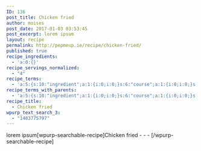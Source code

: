 ```yaml
---
ID: 136
post_title: Chicken fried
author: moises
post_date: 2017-01-03 03:53:45
post_excerpt: lorem ipsum
layout: recipe
permalink: http://pepmeup.ie/recipe/chicken-fried/
published: true
recipe_ingredients:
  - 'a:0:{}'
recipe_servings_normalized:
  - "4"
recipe_terms:
  - 'a:5:{s:10:"ingredient";a:1:{i:0;i:0;}s:6:"course";a:1:{i:0;i:0;}s:7:"cuisine";a:1:{i:0;i:0;}s:8:"category";a:1:{i:0;i:0;}s:8:"post_tag";a:1:{i:0;i:0;}}'
recipe_terms_with_parents:
  - 'a:5:{s:10:"ingredient";a:1:{i:0;i:0;}s:6:"course";a:1:{i:0;i:0;}s:7:"cuisine";a:1:{i:0;i:0;}s:8:"category";a:1:{i:0;i:0;}s:8:"post_tag";a:1:{i:0;i:0;}}'
recipe_title:
  - Chicken fried
wpurp_text_search_3:
  - "1483775797"
---
```

lorem ipsum[wpurp-searchable-recipe]Chicken fried -  -  - [/wpurp-searchable-recipe]